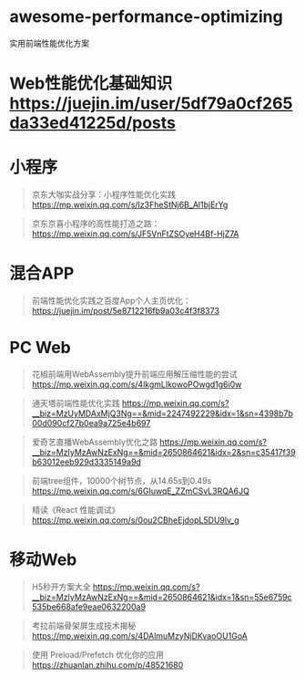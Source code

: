 # awesome-performance-optimizing
实用前端性能优化方案

# Web性能优化基础知识 https://juejin.im/user/5df79a0cf265da33ed41225d/posts

# 小程序
> 京东大咖实战分享：小程序性能优化实践 https://mp.weixin.qq.com/s/Iz3FheStNj6B_Al1bjErYg

> 京东京喜小程序的高性能打造之路：https://mp.weixin.qq.com/s/JF5VnFtZSOyeH4Bf-HjZ7A

# 混合APP
> 前端性能优化实践之百度App个人主页优化：https://juejin.im/post/5e8712216fb9a03c4f3f8373

# PC Web
> 花椒前端用WebAssembly提升前端应用解压缩性能的尝试 https://mp.weixin.qq.com/s/4lkgmLIkowoPOwgd1g6i0w

> 通天塔前端性能优化实践 https://mp.weixin.qq.com/s?__biz=MzUyMDAxMjQ3Ng==&mid=2247492229&idx=1&sn=4398b7b00d090cf27b0ea9a725e4b697

> 爱奇艺直播WebAssembly优化之路 https://mp.weixin.qq.com/s?__biz=MzIyMzAwNzExNg==&mid=2650864621&idx=2&sn=c35417f39b63012eeb929d3335149a9d

> 前端tree组件，10000个树节点，从14.65s到0.49s https://mp.weixin.qq.com/s/6GIuwqE_ZZmCSvL3RQA6JQ

> 精读《React 性能调试》 https://mp.weixin.qq.com/s/0ou2CBheEjdopL5DU9lv_g

# 移动Web
> H5秒开方案大全 https://mp.weixin.qq.com/s?__biz=MzIyMzAwNzExNg==&mid=2650864621&idx=1&sn=55e6759c535be668afe9eae0632200a9

> 考拉前端骨架屏生成技术揭秘 https://mp.weixin.qq.com/s/4DAlmuMzyNjDKvaoOU1GoA

> 使用 Preload/Prefetch 优化你的应用 https://zhuanlan.zhihu.com/p/48521680
